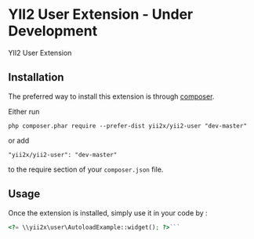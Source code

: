 YII2 User Extension - Under Development
===================
YII2 User Extension

Installation
------------

The preferred way to install this extension is through [composer](http://getcomposer.org/download/).

Either run

```
php composer.phar require --prefer-dist yii2x/yii2-user "dev-master"
```

or add

```
"yii2x/yii2-user": "dev-master"
```

to the require section of your `composer.json` file.


Usage
-----

Once the extension is installed, simply use it in your code by  :

```php
<?= \\yii2x\user\AutoloadExample::widget(); ?>```
